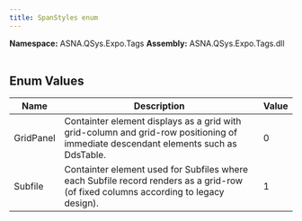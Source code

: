 ```yaml
---
title: SpanStyles enum
---
```



**Namespace:** ASNA.QSys.Expo.Tags
**Assembly:** ASNA.QSys.Expo.Tags.dll
<br>
<br>

## Enum Values

| Name | Description | Value
| --- | --- | --- 
| GridPanel | Containter element displays as a grid with grid-column and grid-row positioning of immediate descendant elements such as DdsTable. | 0 |
| Subfile | Containter element used for Subfiles where each Subfile record renders as a grid-row (of fixed columns according to legacy design). | 1 |
